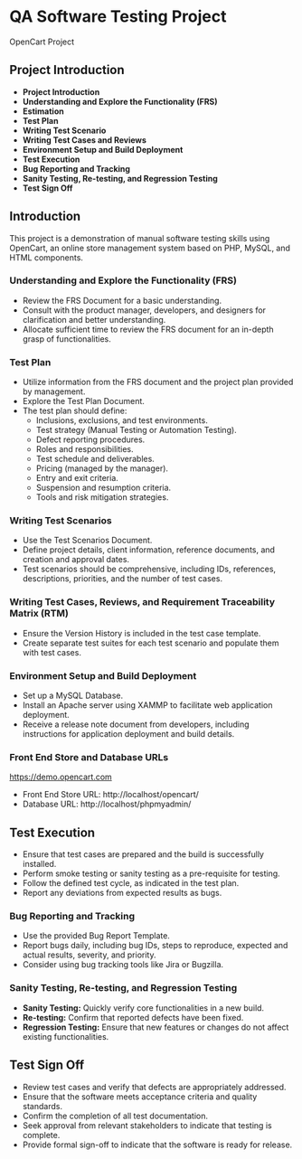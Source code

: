 # QA Software Testing Project
OpenCart Project

## Project Introduction

- **Project Introduction**
- **Understanding and Explore the Functionality (FRS)**
- **Estimation**
- **Test Plan**
- **Writing Test Scenario**
- **Writing Test Cases and Reviews**
- **Environment Setup and Build Deployment**
- **Test Execution**
- **Bug Reporting and Tracking**
- **Sanity Testing, Re-testing, and Regression Testing**
- **Test Sign Off**

## Introduction

This project is a demonstration of manual software testing skills using OpenCart, an online store management system based on PHP, MySQL, and HTML components.

### Understanding and Explore the Functionality (FRS)

- Review the FRS Document for a basic understanding.
- Consult with the product manager, developers, and designers for clarification and better understanding.
- Allocate sufficient time to review the FRS document for an in-depth grasp of functionalities.

### Test Plan

- Utilize information from the FRS document and the project plan provided by management.
- Explore the Test Plan Document.
- The test plan should define:
  - Inclusions, exclusions, and test environments.
  - Test strategy (Manual Testing or Automation Testing).
  - Defect reporting procedures.
  - Roles and responsibilities.
  - Test schedule and deliverables.
  - Pricing (managed by the manager).
  - Entry and exit criteria.
  - Suspension and resumption criteria.
  - Tools and risk mitigation strategies.

### Writing Test Scenarios

- Use the Test Scenarios Document.
- Define project details, client information, reference documents, and creation and approval dates.
- Test scenarios should be comprehensive, including IDs, references, descriptions, priorities, and the number of test cases.

### Writing Test Cases, Reviews, and Requirement Traceability Matrix (RTM)

- Ensure the Version History is included in the test case template.
- Create separate test suites for each test scenario and populate them with test cases.

### Environment Setup and Build Deployment

- Set up a MySQL Database.
- Install an Apache server using XAMMP to facilitate web application deployment.
- Receive a release note document from developers, including instructions for application deployment and build details.

### Front End Store and Database URLs

https://demo.opencart.com

- Front End Store URL: http://localhost/opencart/
- Database URL: http://localhost/phpmyadmin/

## Test Execution

- Ensure that test cases are prepared and the build is successfully installed.
- Perform smoke testing or sanity testing as a pre-requisite for testing.
- Follow the defined test cycle, as indicated in the test plan.
- Report any deviations from expected results as bugs.

### Bug Reporting and Tracking

- Use the provided Bug Report Template.
- Report bugs daily, including bug IDs, steps to reproduce, expected and actual results, severity, and priority.
- Consider using bug tracking tools like Jira or Bugzilla.

### Sanity Testing, Re-testing, and Regression Testing

- **Sanity Testing:** Quickly verify core functionalities in a new build.
- **Re-testing:** Confirm that reported defects have been fixed.
- **Regression Testing:** Ensure that new features or changes do not affect existing functionalities.

## Test Sign Off

- Review test cases and verify that defects are appropriately addressed.
- Ensure that the software meets acceptance criteria and quality standards.
- Confirm the completion of all test documentation.
- Seek approval from relevant stakeholders to indicate that testing is complete.
- Provide formal sign-off to indicate that the software is ready for release.

